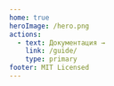 ```yaml
---
home: true
heroImage: /hero.png
actions:
  - text: Документация →
    link: /guide/
    type: primary
footer: MIT Licensed
---
```

